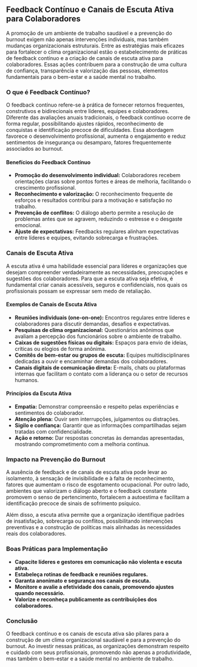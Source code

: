 
## Feedback Contínuo e Canais de Escuta Ativa para Colaboradores

A promoção de um ambiente de trabalho saudável e a prevenção do burnout exigem não apenas intervenções individuais, mas também mudanças organizacionais estruturais. Entre as estratégias mais eficazes para fortalecer o clima organizacional estão o estabelecimento de práticas de feedback contínuo e a criação de canais de escuta ativa para colaboradores. Essas ações contribuem para a construção de uma cultura de confiança, transparência e valorização das pessoas, elementos fundamentais para o bem-estar e a saúde mental no trabalho.

### O que é Feedback Contínuo?

O feedback contínuo refere-se à prática de fornecer retornos frequentes, construtivos e bidirecionais entre líderes, equipes e colaboradores. Diferente das avaliações anuais tradicionais, o feedback contínuo ocorre de forma regular, possibilitando ajustes rápidos, reconhecimento de conquistas e identificação precoce de dificuldades. Essa abordagem favorece o desenvolvimento profissional, aumenta o engajamento e reduz sentimentos de insegurança ou desamparo, fatores frequentemente associados ao burnout.

#### Benefícios do Feedback Contínuo

- **Promoção do desenvolvimento individual:** Colaboradores recebem orientações claras sobre pontos fortes e áreas de melhoria, facilitando o crescimento profissional.
- **Reconhecimento e valorização:** O reconhecimento frequente de esforços e resultados contribui para a motivação e satisfação no trabalho.
- **Prevenção de conflitos:** O diálogo aberto permite a resolução de problemas antes que se agravem, reduzindo o estresse e o desgaste emocional.
- **Ajuste de expectativas:** Feedbacks regulares alinham expectativas entre líderes e equipes, evitando sobrecarga e frustrações.

### Canais de Escuta Ativa

A escuta ativa é uma habilidade essencial para líderes e organizações que desejam compreender verdadeiramente as necessidades, preocupações e sugestões dos colaboradores. Para que a escuta ativa seja efetiva, é fundamental criar canais acessíveis, seguros e confidenciais, nos quais os profissionais possam se expressar sem medo de retaliação.

#### Exemplos de Canais de Escuta Ativa

- **Reuniões individuais (one-on-one):** Encontros regulares entre líderes e colaboradores para discutir demandas, desafios e expectativas.
- **Pesquisas de clima organizacional:** Questionários anônimos que avaliam a percepção dos funcionários sobre o ambiente de trabalho.
- **Caixas de sugestões físicas ou digitais:** Espaços para envio de ideias, críticas ou elogios de forma anônima.
- **Comitês de bem-estar ou grupos de escuta:** Equipes multidisciplinares dedicadas a ouvir e encaminhar demandas dos colaboradores.
- **Canais digitais de comunicação direta:** E-mails, chats ou plataformas internas que facilitam o contato com a liderança ou o setor de recursos humanos.

#### Princípios da Escuta Ativa

- **Empatia:** Demonstrar compreensão e respeito pelas experiências e sentimentos do colaborador.
- **Atenção plena:** Ouvir sem interrupções, julgamentos ou distrações.
- **Sigilo e confiança:** Garantir que as informações compartilhadas sejam tratadas com confidencialidade.
- **Ação e retorno:** Dar respostas concretas às demandas apresentadas, mostrando comprometimento com a melhoria contínua.

### Impacto na Prevenção do Burnout

A ausência de feedback e de canais de escuta ativa pode levar ao isolamento, à sensação de invisibilidade e à falta de reconhecimento, fatores que aumentam o risco de esgotamento ocupacional. Por outro lado, ambientes que valorizam o diálogo aberto e o feedback constante promovem o senso de pertencimento, fortalecem a autoestima e facilitam a identificação precoce de sinais de sofrimento psíquico.

Além disso, a escuta ativa permite que a organização identifique padrões de insatisfação, sobrecarga ou conflitos, possibilitando intervenções preventivas e a construção de políticas mais alinhadas às necessidades reais dos colaboradores.

### Boas Práticas para Implementação

- **Capacite líderes e gestores em comunicação não violenta e escuta ativa.**
- **Estabeleça rotinas de feedback e reuniões regulares.**
- **Garanta anonimato e segurança nos canais de escuta.**
- **Monitore e avalie a efetividade dos canais, promovendo ajustes quando necessário.**
- **Valorize e reconheça publicamente as contribuições dos colaboradores.**

### Conclusão

O feedback contínuo e os canais de escuta ativa são pilares para a construção de um clima organizacional saudável e para a prevenção do burnout. Ao investir nessas práticas, as organizações demonstram respeito e cuidado com seus profissionais, promovendo não apenas a produtividade, mas também o bem-estar e a saúde mental no ambiente de trabalho.
```
